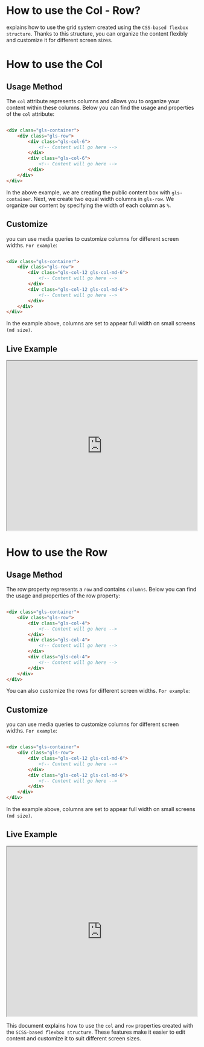 # How to use the Col - Row?

explains how to use the grid system created using the `CSS-based flexbox structure`. Thanks to this structure, you can
organize the content flexibly and customize it for different screen sizes.

# How to use the Col

## Usage Method

The `col` attribute represents columns and allows you to organize your content within these columns. Below you can find
the usage and properties of the `col` attribute:

```html

<div class="gls-container">
    <div class="gls-row">
        <div class="gls-col-6">
            <!-- Content will go here -->
        </div>
        <div class="gls-col-6">
            <!-- Content will go here -->
        </div>
    </div>
</div>
````

In the above example, we are creating the public content box with `gls-container`. Next, we create two equal width
columns in `gls-row`. We organize our content by specifying the width of each column as `%`.

## Customize

you can use media queries to customize columns for different screen widths. `For example`:

````html

<div class="gls-container">
    <div class="gls-row">
        <div class="gls-col-12 gls-col-md-6">
            <!-- Content will go here -->
        </div>
        <div class="gls-col-12 gls-col-md-6">
            <!-- Content will go here -->
        </div>
    </div>
</div>
````

In the example above, columns are set to appear full width on small screens `(md size)`.

## Live Example

<iframe src="https://stackblitz.com/edit/web-platform-a4rweh?file=index.html" width="100%" height="450"></iframe>

# How to use the Row

## Usage Method

The row property represents a `row` and contains `columns`. Below you can find the usage and properties of the row
property:

```html

<div class="gls-container">
    <div class="gls-row">
        <div class="gls-col-4">
            <!-- Content will go here -->
        </div>
        <div class="gls-col-4">
            <!-- Content will go here -->
        </div>
        <div class="gls-col-4">
            <!-- Content will go here -->
        </div>
    </div>
</div>
````

You can also customize the rows for different screen widths. `For example`:

## Customize

you can use media queries to customize columns for different screen widths. `For example`:

````html

<div class="gls-container">
    <div class="gls-row">
        <div class="gls-col-12 gls-col-md-6">
            <!-- Content will go here -->
        </div>
        <div class="gls-col-12 gls-col-md-6">
            <!-- Content will go here -->
        </div>
    </div>
</div>
````

In the example above, columns are set to appear full width on small screens `(md size)`.

## Live Example

<iframe src="https://stackblitz.com/edit/web-platform-wtbwe1?file=index.html" width="100%" height="450"></iframe>

This document explains how to use the `col` and `row` properties created with the `SCSS-based flexbox structure`. These
features make it easier to edit content and customize it to suit different screen sizes.
